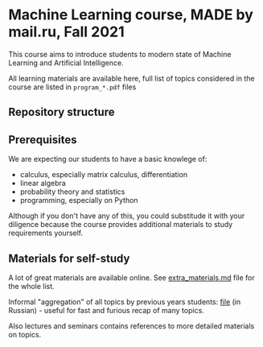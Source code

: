 # Machine Learning course, MADE by mail.ru, Fall 2021
This course aims to introduce students to modern state of Machine Learning and Artificial Intelligence.

All learning materials are available here, full list of topics considered in the course are listed in `program_*.pdf` files

## Repository structure


## Prerequisites

We are expecting our students to have a basic knowlege of:
* calculus, especially matrix calculus, differentiation
* linear algebra
* probability theory and statistics
* programming, especially on Python

Although if you don't have any of this, you could substitude it with your diligence because the course provides additional materials to study requirements yourself.

## Materials for self-study

A lot of great materials are available online. See [extra_materials.md](https://github.com/girafe-ai/ml-mipt/blob/master/extra_materials.md) file for the whole list.

Informal "aggregation" of all topics by previous years students: [file](https://github.com/girafe-ai/ml-mipt/blob/spring_2019/ML_informal_notes.pdf) (in Russian) - useful for fast and furious recap of many topics.

Also lectures and seminars contains references to more detailed materials on topics.

